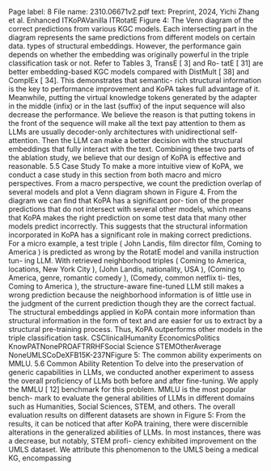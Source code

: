 Page label: 8
File name: 2310.06671v2.pdf
text:
Preprint, 2024, Yichi Zhang et al.
Enhanced ITKoPAVanilla ITRotatE
Figure 4: The Venn diagram of the correct predictions from
various KGC models. Each intersecting part in the diagram
represents the same predictions from different models on
certain data.
types of structural embeddings. However, the performance gain
depends on whether the embedding was originally powerful in the
triple classification task or not. Refer to Tables 3, TransE [ 3] and Ro-
tatE [ 31] are better embedding-based KGC models compared with
DistMult [ 38] and ComplEx [ 34]. This demonstrates that semantic-
rich structural information is the key to performance improvement
and KoPA takes full advantage of it.
Meanwhile, putting the virtual knowledge tokens generated by
the adapter in the middle (infix) or in the last (suffix) of the input
sequence will also decrease the performance. We believe the reason
is that putting tokens in the front of the sequence will make all
the text pay attention to them as LLMs are usually decoder-only
architectures with unidirectional self-attention. Then the LLM can
make a better decision with the structural embeddings that fully
interact with the text. Combining these two parts of the ablation
study, we believe that our design of KoPA is effective and reasonable.
5.5 Case Study
To make a more intuitive view of KoPA, we conduct a case study in
this section from both macro and micro perspectives. From a macro
perspective, we count the prediction overlap of several models and
plot a Venn diagram shown in Figure 4.
From the diagram we can find that KoPA has a significant por-
tion of the proper predictions that do not intersect with several
other models, which means that KoPA makes the right prediction
on some test data that many other models predict incorrectly. This
suggests that the structural information incorporated in KoPA has a
significant role in making correct predictions. For a micro example,
a test triple ( John Landis, film director film, Coming to America ) is
predicted as wrong by the RotatE model and vanilla instruction tun-
ing LLM. With retrieved neighborhood triples ( Coming to America,
locations, New York City ), (John Landis, nationality, USA ), (Coming
to America, genre, romantic comedy ), (Comedy, common netflix ti-
tles, Coming to America ), the structure-aware fine-tuned LLM still
makes a wrong prediction because the neighborhood information
is of little use in the judgment of the current prediction though
they are the correct factual. The structural embeddings applied
in KoPA contain more information than structural information in
the form of text and are easier for us to extract by a structural
pre-training process. Thus, KoPA outperforms other models in the
triple classification task.
CSClinicalHumanity
EconomicsPolitics
KnowPATNonePROAFTRRHFSocial Science
STEMOtherAverage
NoneUMLSCoDeXFB15K-237NFigure 5: The common ability experiments on MMLU.
5.6 Common Ability Retention
To delve into the preservation of generic capabilities in LLMs, we
conducted another experiment to assess the overall proficiency of
LLMs both before and after fine-tuning. We apply the MMLU [ 12]
benchmark for this problem. MMLU is the most popular bench-
mark to evaluate the general abilities of LLMs in different domains
such as Humanities, Social Sciences, STEM, and others. The overall
evaluation results on different datasets are shown in Figure 5:
From the results, it can be noticed that after KoPA training, there
were discernible alterations in the generalized abilities of LLMs.
In most instances, there was a decrease, but notably, STEM profi-
ciency exhibited improvement on the UMLS dataset. We attribute
this phenomenon to the UMLS being a medical KG, encompassing